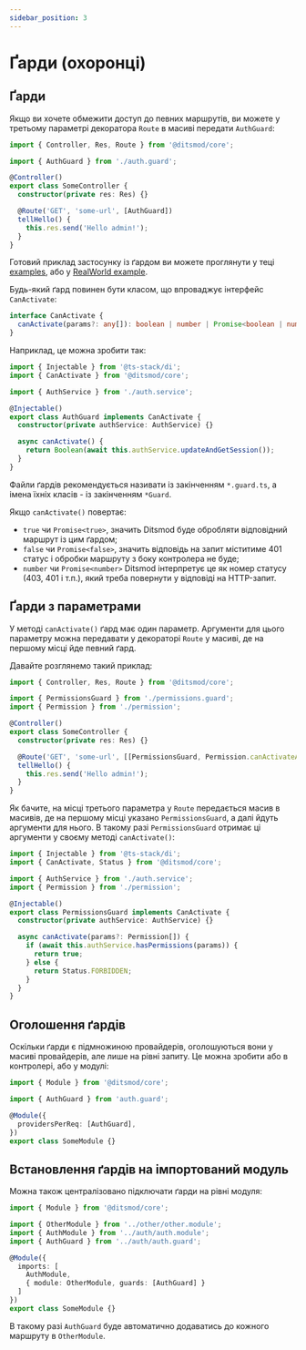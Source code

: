 ```yaml
---
sidebar_position: 3
---
```


# Ґарди (охоронці)

## Ґарди

Якщо ви хочете обмежити доступ до певних маршрутів, ви можете у третьому параметрі декоратора `Route` в масиві передати `AuthGuard`:

```ts
import { Controller, Res, Route } from '@ditsmod/core';

import { AuthGuard } from './auth.guard';

@Controller()
export class SomeController {
  constructor(private res: Res) {}

  @Route('GET', 'some-url', [AuthGuard])
  tellHello() {
    this.res.send('Hello admin!');
  }
}
```

Готовий приклад застосунку із ґардом ви можете проглянути у теці [examples][1], або у [RealWorld example][2].

Будь-який ґард повинен бути класом, що впроваджує інтерфейс `CanActivate`:

```ts
interface CanActivate {
  canActivate(params?: any[]): boolean | number | Promise<boolean | number>;
}
```

Наприклад, це можна зробити так:

```ts
import { Injectable } from '@ts-stack/di';
import { CanActivate } from '@ditsmod/core';

import { AuthService } from './auth.service';

@Injectable()
export class AuthGuard implements CanActivate {
  constructor(private authService: AuthService) {}

  async canActivate() {
    return Boolean(await this.authService.updateAndGetSession());
  }
}
```

Файли ґардів рекомендується називати із закінченням `*.guard.ts`, а імена їхніх класів - із закінченням `*Guard`.

Якщо `canActivate()` повертає:

- `true` чи `Promise<true>`, значить Ditsmod буде обробляти відповідний маршрут із цим ґардом;
- `false` чи `Promise<false>`, значить відповідь на запит міститиме 401 статус і обробки маршруту
з боку контролера не буде;
- `number` чи `Promise<number>` Ditsmod інтерпретує це як номер статусу (403, 401 і т.п.), який треба повернути у відповіді на HTTP-запит.

## Ґарди з параметрами

У методі `canActivate()` ґард має один параметр. Аргументи для цього параметру можна передавати у декораторі `Route` у масиві, де на першому місці йде певний ґард.

Давайте розглянемо такий приклад:

```ts
import { Controller, Res, Route } from '@ditsmod/core';

import { PermissionsGuard } from './permissions.guard';
import { Permission } from './permission';

@Controller()
export class SomeController {
  constructor(private res: Res) {}

  @Route('GET', 'some-url', [[PermissionsGuard, Permission.canActivateAdministration]])
  tellHello() {
    this.res.send('Hello admin!');
  }
}
```

Як бачите, на місці третього параметра у `Route` передається масив в масивів, де на першому місці указано `PermissionsGuard`, а далі йдуть аргументи для нього. В такому разі `PermissionsGuard` отримає ці аргументи у своєму методі `canActivate()`:

```ts
import { Injectable } from '@ts-stack/di';
import { CanActivate, Status } from '@ditsmod/core';

import { AuthService } from './auth.service';
import { Permission } from './permission';

@Injectable()
export class PermissionsGuard implements CanActivate {
  constructor(private authService: AuthService) {}

  async canActivate(params?: Permission[]) {
    if (await this.authService.hasPermissions(params)) {
      return true;
    } else {
      return Status.FORBIDDEN;
    }
  }
}
```

## Оголошення ґардів

Оскільки ґарди є підмножиною провайдерів, оголошуються вони у масиві провайдерів, але лише на рівні запиту. Це можна зробити або в контролері, або у модулі:

```ts
import { Module } from '@ditsmod/core';

import { AuthGuard } from 'auth.guard';

@Module({
  providersPerReq: [AuthGuard],
})
export class SomeModule {}
```

## Встановлення ґардів на імпортований модуль

Можна також централізовано підключати ґарди на рівні модуля:

```ts
import { Module } from '@ditsmod/core';

import { OtherModule } from '../other/other.module';
import { AuthModule } from '../auth/auth.module';
import { AuthGuard } from '../auth/auth.guard';

@Module({
  imports: [
    AuthModule,
    { module: OtherModule, guards: [AuthGuard] }
  ]
})
export class SomeModule {}
```

В такому разі `AuthGuard` буде автоматично додаватись до кожного маршруту в `OtherModule`.

[1]: https://github.com/ditsmod/ditsmod/tree/main/examples/03-route-guards
[2]: https://github.com/ditsmod/realworld/blob/main/packages/server/src/app/modules/service/auth/bearer.guard.ts
